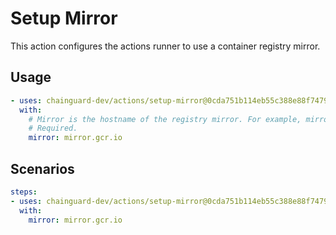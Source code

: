 # Setup Mirror

This action configures the actions runner to use a container registry mirror.

## Usage

```yaml
- uses: chainguard-dev/actions/setup-mirror@0cda751b114eb55c388e88f7479292668165602a # v1.0.2
  with:
    # Mirror is the hostname of the registry mirror. For example, mirror.gcr.io.
    # Required.
    mirror: mirror.gcr.io
```

## Scenarios

```yaml
steps:
- uses: chainguard-dev/actions/setup-mirror@0cda751b114eb55c388e88f7479292668165602a # v1.0.2
  with:
    mirror: mirror.gcr.io
```
